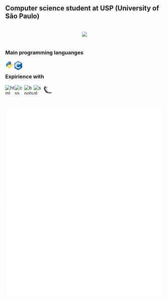 ## Computer science student at USP (University of São Paulo)

<br>

<div align="center">
<img align="center" src="https://media.giphy.com/media/v1.Y2lkPTc5MGI3NjExNTY1MDlkY2JmOGYxOWQzMDViMzZhMmZhMzNlYTliMDVlMzk0ZWI3MyZlcD12MV9pbnRlcm5hbF9naWZzX2dpZklkJmN0PWc/QtjNbzT6Zi5Cm2oyV2/giphy-downsized-large.gif" >
</div>

<br>

###  Main programming languanges
 <img align="left" alt="HTML5" width="26px" src="https://raw.githubusercontent.com/devicons/devicon/master/icons/python/python-original.svg" />
 <img align="left" alt="c" src="https://raw.githubusercontent.com/devicons/devicon/master/icons/c/c-original.svg"  width="30" height="30" style="max-width:100%;"> 

<br>

###  Expirience with

 <img align="left" alt="html" src="https://img.icons8.com/color/48/000000/html-5.png" width="30" height="30" style="max-width:100%;"/>
 <img align="left" alt="css" src="https://img.icons8.com/color/48/000000/css3.png" width="30" height="30" style="max-width:100%;"/>
 <img align="left" alt="bootstrap" src="https://img.icons8.com/color/48/000000/bootstrap.png" width="30" height="30" style="max-width:100%;"/>
 <img align="left" alt="sql" src="https://img.icons8.com/fluent/50/000000/mysql-logo.png" width="30" height="30" style="max-width:100%;"/>
 <img align="left" alt="c" src="https://raw.githubusercontent.com/devicons/devicon/master/icons/flask/flask-original.svg"  width="30" height="30" style="max-width:100%;"> 

<br><br>
#

<div align="center">
<a href="https://github.com/jstrieb/github-stats">
  
![](https://github.com/EnzoTM/GitHubStatsJstrieb/blob/master/generated/overview.svg)
![](https://github.com/EnzoTM/GitHubStatsJstrieb/blob/master/generated/languages.svg)

</a>
</div>

[twitter]: https://twitter.com/enzo_tmorente
[instagram]: https://www.instagram.com/enzo.morente/
